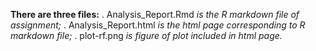 **There are three files:**
. Analysis_Report.Rmd *is the R markdown file of assignment;*
. Analysis_Report.html *is the html page corresponding to R markdown file;*
. plot-rf.png *is figure of plot included in html page.*
